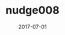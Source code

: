 ---
title: nudge008
articlename: Effect of a Price Transparency Intervention in the Electronic Health Record on Clinician Ordering of Inpatient Laboratory Tests
topic: Nudges
date: 2017-07-01
authors: Mina S. Sedrak, MD, MS; Jennifer S. Myers, MD; Dylan S. Small, PhD; Irving Nachamkin, DrPH, MPH; Justin B. Ziemba, MD; Dana Murray, MSN, CRNP; Gregory W. Kurtzman, BA; Jingsan Zhu, MS, MBA; Wenli Wang, MS; Deborah Mincarelli, MBA; Daniel Danoski, BS, MLS; Brian P. Wells, MBA; Jeffrey S. Berns, MD; Patrick J. Brennan, MD; C. William Hanson, MD; C. Jessica Dine, MD, MSHP; Mitesh S. Patel, MD, MBA, MS3
source: 'https://jamanetwork.com/journals/jamainternalmedicine/fullarticle/2619519'
journal: JAMA IM
spotlight: false
image: 
summary: 
---